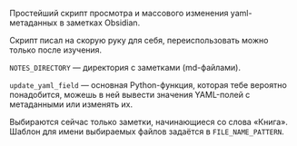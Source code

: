 Простейший скрипт просмотра и массового изменения yaml-метаданных в заметках Obsidian.

Скрипт писал на скорую руку для себя, переиспользовать можно только после изучения.

`NOTES_DIRECTORY` — директория с заметками (md-файлами).

`update_yaml_field` — основная Python-функция, которая тебе вероятно понадобится, можешь в ней вывести значения YAML-полей с метаданными или изменять их.

Выбираются сейчас только заметки, начинающиеся со слова «Книга». Шаблон для имени выбираемых файлов задаётся в `FILE_NAME_PATTERN`.

